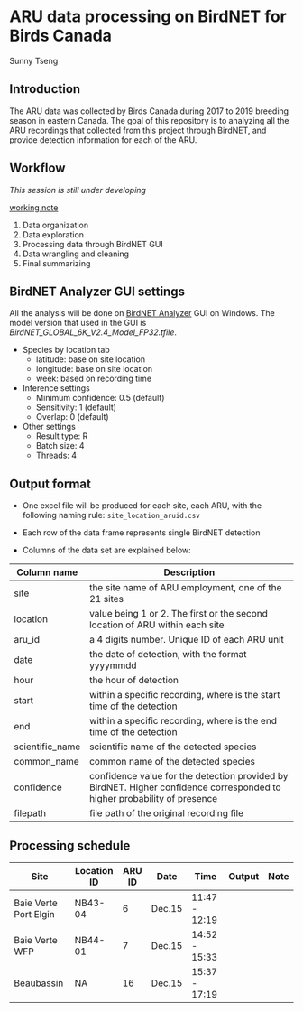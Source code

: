 ARU data processing on BirdNET for Birds Canada
================
Sunny Tseng

## Introduction

The ARU data was collected by Birds Canada during 2017 to 2019 breeding
season in eastern Canada. The goal of this repository is to analyzing
all the ARU recordings that collected from this project through BirdNET,
and provide detection information for each of the ARU.

## Workflow

*This session is still under developing*

[working note](./docs/working-notes.md)

1.  Data organization
2.  Data exploration
3.  Processing data through BirdNET GUI
4.  Data wrangling and cleaning
5.  Final summarizing

## BirdNET Analyzer GUI settings

All the analysis will be done on [BirdNET
Analyzer](https://github.com/kahst/BirdNET-Analyzer) GUI on Windows. The
model version that used in the GUI is
*BirdNET_GLOBAL_6K_V2.4_Model_FP32.tfile*.

- Species by location tab
  - latitude: base on site location
  - longitude: base on site location
  - week: based on recording time
- Inference settings
  - Minimum confidence: 0.5 (default)
  - Sensitivity: 1 (default)
  - Overlap: 0 (default)
- Other settings
  - Result type: R
  - Batch size: 4
  - Threads: 4

## Output format

- One excel file will be produced for each site, each ARU, with the
  following naming rule: `site_location_aruid.csv`

- Each row of the data frame represents single BirdNET detection

- Columns of the data set are explained below:

| Column name     | Description                                                                                                              |
|-----------------|--------------------------------------------------------------------------------------------------------------------------|
| site            | the site name of ARU employment, one of the 21 sites                                                                     |
| location        | value being 1 or 2. The first or the second location of ARU within each site                                             |
| aru_id          | a 4 digits number. Unique ID of each ARU unit                                                                            |
| date            | the date of detection, with the format yyyymmdd                                                                          |
| hour            | the hour of detection                                                                                                    |
| start           | within a specific recording, where is the start time of the detection                                                    |
| end             | within a specific recording, where is the end time of the detection                                                      |
| scientific_name | scientific name of the detected species                                                                                  |
| common_name     | common name of the detected species                                                                                      |
| confidence      | confidence value for the detection provided by BirdNET. Higher confidence corresponded to higher probability of presence |
| filepath        | file path of the original recording file                                                                                 |

## Processing schedule

| Site                  | Location ID | ARU ID | Date   | Time          | Output | Note |
|-----------------------|-------------|--------|--------|---------------|--------|------|
| Baie Verte Port Elgin | NB43-04     | 6      | Dec.15 | 11:47 - 12:19 |        |      |
| Baie Verte WFP        | NB44-01     | 7      | Dec.15 | 14:52 - 15:33 |        |      |
| Beaubassin            | NA          | 16     | Dec.15 | 15:37 - 17:19 |        |      |
